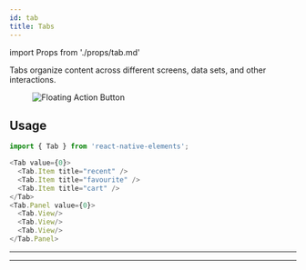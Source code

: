 ```yaml
---
id: tab
title: Tabs
---
```


import Props from './props/tab.md'

Tabs organize content across different screens, data sets, and other interactions.

<div className="component-preview component-preview--grid component-preview--grid-10">
  <figure>
    <img src="/img/tab.jpg" alt="Floating Action Button" />
  </figure>
</div>

## Usage

```js
import { Tab } from 'react-native-elements';
```

```js
<Tab value={0}>
  <Tab.Item title="recent" />
  <Tab.Item title="favourite" />
  <Tab.Item title="cart" />
</Tab>
<Tab.Panel value={0}>
  <Tab.View/>
  <Tab.View/>
  <Tab.View/>
</Tab.Panel>
```

---

<Props />

---
